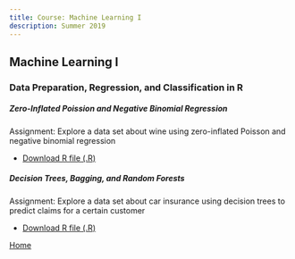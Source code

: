 ```yaml
---
title: Course: Machine Learning I
description: Summer 2019
---
```


## Machine Learning I
### Data Preparation, Regression, and Classification in R

##### Zero-Inflated Poission and Negative Binomial Regression
Assignment: Explore a data set about wine using zero-inflated Poisson and negative binomial regression
- [Download R file (.R)](Zero-Inflation.R)

##### Decision Trees, Bagging, and Random Forests
Assignment: Explore a data set about car insurance using decision trees to predict claims for a certain customer
- [Download R file (.R)](Trees.R)




[Home](https://cherylngo.github.io/)

